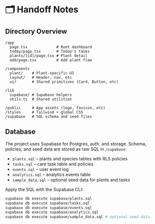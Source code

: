 # 🗂️ Handoff Notes

## Directory Overview

```
/app
  page.tsx             # Root dashboard
  today/page.tsx       # Today's tasks
  plants/[id]/page.tsx # Plant detail
  add/page.tsx         # Add plant flow

/components
  plant/    # Plant-specific UI
  layout/   # Header, nav, etc
  ui/       # Shared primitives (Card, Button, etc)

/lib
  supabase/ # Supabase helpers
  utils.ts  # Shared utilities

/public     # App assets (logo, favicon, etc)
/styles     # Tailwind + global CSS
/supabase   # SQL schema and seed files
```

## Database

The project uses Supabase for Postgres, auth, and storage.
Schema, policies, and seed data are stored as raw SQL in `/supabase`:

- `plants.sql` – plants and species tables with RLS policies
- `tasks.sql` – care task table and policies
- `events.sql` – user event log
- `analytics.sql` – analytics events table
- `sample_data.sql` – optional seed data for plants and tasks

Apply the SQL with the Supabase CLI:

```bash
supabase db execute supabase/plants.sql
supabase db execute supabase/tasks.sql
supabase db execute supabase/events.sql
supabase db execute supabase/analytics.sql
supabase db execute supabase/sample_data.sql # optional seed data
```

